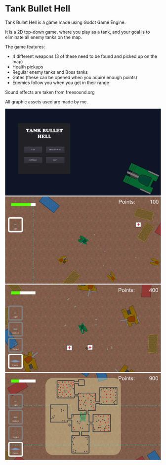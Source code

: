 # Tank Bullet Hell

Tank Bullet Hell is a game made using Godot Game Engine.

It is a 2D top-down game, where you play as a tank, and your goal is to eliminate all enemy tanks on the map.

The game features:
  - 4 different weapons (3 of these need to be found and picked up on the map)
  - Health pickups
  - Regular enemy tanks and Boss tanks
  - Gates (these can be opened when you aquire enough points)
  - Enemies follow you when you get in their range

Sound effects are taken from freesound.org

All graphic assets used are made by me.

![tank1](https://github.com/tova98/tank-bullet-hell/blob/main/images/tank1.png?raw=true)
![tank2](https://github.com/tova98/tank-bullet-hell/blob/main/images/tank2.png?raw=true)
![tank3](https://github.com/tova98/tank-bullet-hell/blob/main/images/tank3.png?raw=true)
![tank4](https://github.com/tova98/tank-bullet-hell/blob/main/images/tank4.png?raw=true)
